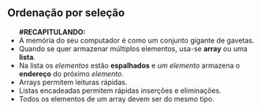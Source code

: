 <h2>Ordenação por seleção</h2>

<ul>
<b>#RECAPITULANDO:</b>
    <li>A memória do seu computador é como um conjunto gigante de gavetas.</li>
    <li>Quando se quer armazenar múltiplos elementos, usa-se <b>array</b> ou uma <b>lista</b>.</li>
    <li>Na lista os <i>elementos</i> estão <b>espalhados</b> e <i>um elemento</i> armazena o <b>endereço</b> do próximo <i>elemento</i>.</li>
    <li>Arrays permitem leituras rápidas.</li>
    <li>Listas encadeadas permitem rápidas inserções e eliminações.</li>
    <li>Todos os elementos de um array devem ser do mesmo tipo.</li>
</ul>
